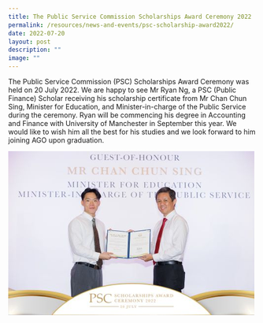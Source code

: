 ```yaml
---
title: The Public Service Commission Scholarships Award Ceremony 2022
permalink: /resources/news-and-events/psc-scholarship-award2022/
date: 2022-07-20
layout: post
description: ""
image: ""
---
```


The Public Service Commission (PSC) Scholarships Award Ceremony was held on 20 July 2022. We are happy to see Mr Ryan Ng, a PSC (Public Finance) Scholar receiving his scholarship certificate from Mr Chan Chun Sing, Minister for Education, and Minister-in-charge of the Public Service during the ceremony. Ryan will be commencing his degree in Accounting and Finance with University of Manchester in September this year. We would like to wish him all the best for his studies and we look forward to him joining AGO upon graduation.  

![](/images/News%20&%20Events%20Photos/2022/PSCscholarship1.jpg)